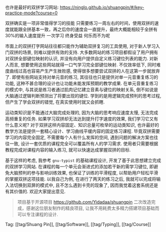 也许是最好的双拼学习网站: https://ninglo.github.io/shuangpin/#/key-practice-mode?course=0

双拼确实是一项非常值得学习的技能 只需要练习一周左右的时间，使用双拼的速度就能跟全拼基本一致，再之后你的速度会一直提升，最终大概能相较于全拼有30%的输入速度提升 一次学习 终身受益 何乐而不为呢

市面上的双拼打字网站往往都只能作为辅助双拼复习的工具使用, 对于新人学习入门双拼的场景, 则难以提供有效的支持.
大多数网站的练习项目都假设了用户拥有对双拼全部键位映射的认识, 并没有向用户提供自定义练习键位列表的能力. 对新人而言, 想要使用这些网站就得一口气学习完全部键位映射. 不仅效率低下, 同时难度曲线过高也容易产生产生挫败感, 使得很多想要尝试双拼的人在这第一步就放弃了.
即使有些网站支持对单元音的练习, 其往往也只是提供对单一元音重复练习的功能, 这种不甚合理的设计也让功能未能发挥预期的教学成果. 在单元音重复练习的模式中, 与其说是练习者通过肌肉记忆建立音素与键位的映射关系, 倒不如说是大脑通过逻辑判断预测出了将要出现的键位. 学到的是用逻辑完成预判的思考过程, 但产生了学会双拼的错觉, 在真实使用时就又会抓瞎.

运动类知识是不能通过大脑完成处理的, 因为大脑的思考响应速度太慢, 无法完成高频重复的任务. 如果学习双拼却无法达到提升打字速度的效果, 我们学习它又有什么意义呢?
对于双拼这样内容固定、知识总量可枚举的运动类知识, 也许最好的教学方法是提供一套精心设计、学习曲线平缓内容的固定练习课程. 毕竟双拼需要学习的内容完全固定, 不需要每个人有什么发挥的空间, 遇到问题的解决方案也往往一致, 设计一套优质的课程完全可以覆盖所有人的学习需求. 使用者只需要根据教程完成对课程内容的输入练习, 就可以快速达成掌握双拼的目标.

基于这样的考虑, 我参考 `gnu-typist` 的基础课程设计, 开发了基于此思想建立完成的双拼学习网站. 在课程的每一个单元会渐进式的添加若干新的需学习键位, 即避免大脑预判的参与影响训练效果, 也保证了训练的平滑程度, 以帮助用户轻松平滑的掌握双拼这项技能. 以我自己为例, 在进行了两天的练习之后, 我就可以完成将输入法切换到双屏的模式中, 且不怎么遇到卡壳的现象了, 因而我觉着这套系统还是有其价值的. 欢迎大家提出意见.


> 项目基于开源项目 https://github.com/Yidadaa/shuangpin 二次改造完成，感谢这位朋友制作的精良项目, 让我不用耗费太多精力搭建项目基础而可以专注课程的设计.

Tag: [[tag/Shuang Pin]], [[tag/Software]], [[tag/Typing]], [[tag/Course]]
